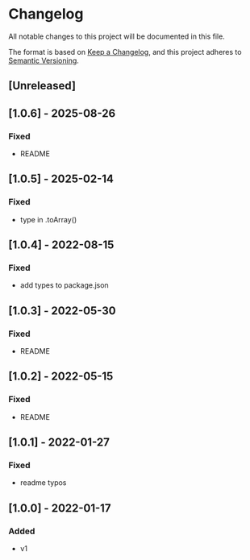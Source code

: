 # Changelog
All notable changes to this project will be documented in this file.

The format is based on [Keep a Changelog](https://keepachangelog.com/en/1.0.0/),
and this project adheres to [Semantic Versioning](https://semver.org/spec/v2.0.0.html).

## [Unreleased]
## [1.0.6] - 2025-08-26
### Fixed
- README

## [1.0.5] - 2025-02-14
### Fixed
- type in .toArray()

## [1.0.4] - 2022-08-15
### Fixed
- add types to package.json

## [1.0.3] - 2022-05-30
### Fixed
- README

## [1.0.2] - 2022-05-15
### Fixed
- README

## [1.0.1] - 2022-01-27
### Fixed
- readme typos

## [1.0.0] - 2022-01-17
### Added
- v1
